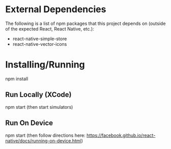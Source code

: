
# External Dependencies
The following is a list of npm packages that this project depends on (outside of the expected React, React Native, etc.):
* react-native-simple-store
* react-native-vector-icons

# Installing/Running
npm install

## Run Locally (XCode)
npm start
(then start simulators)

## Run On Device
npm start
(then follow directions here: https://facebook.github.io/react-native/docs/running-on-device.html)
